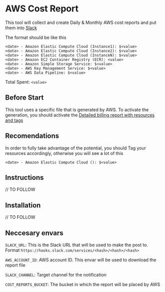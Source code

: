 # AWS Cost Report

This tool will collect and create Daily & Monthly AWS cost reports and put them into [Slack](https://slack.com/)

The format should be like this

```
<date> - Amazon Elastic Compute Cloud (Instance1): $<value>
<date> - Amazon Elastic Compute Cloud (Instance2): $<value>
<date> - Amazon Elastic Compute Cloud (InstanceN): $<value>
<date> - Amazon EC2 Container Registry (ECR): <value>
<date> - Amazon Simple Storage Service: $<value>
<date> - AWS Key Management Service: $<value>
<date> - AWS Data Pipeline: $<value>
```
Total Spent: `<value>`

## Before Start

This tool uses a specific file that is generated by AWS. To activate the generation, you should activate the [Detailed billing report with resources and tags](http://docs.aws.amazon.com/awsaccountbilling/latest/aboutv2/billing-reports.html#other-reports)

## Recomendations

In order to fully take advantage of the potential, you should Tag your resources accordingly, otherwise you will see a lot of this

```
<date> - Amazon Elastic Compute Cloud (): $<value>
```

## Instructions

// TO FOLLOW

## Installation

// TO FOLLOW

## Neccesary envars

`SLACK_URL`: This is the Slack URL that will be used to make the post to. Format  `https://hooks.slack.com/services/<hash>/<hash>/<hash>`

`AWS_ACCOUNT_ID`: AWS account ID. This envar will be used to download the report file

`SLACK_CHANNEL`: Target channel for the notification

`COST_REPORTS_BUCKET`: The bucket in which the report will be placed by AWS
